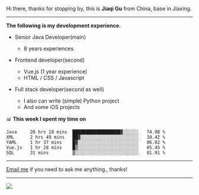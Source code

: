 Hi there, thanks for stopping by, this is **Jiaqi Gu** from China, base in Jiaxing.

---

**The following is my development experience.**

- Senior Java Developer(main)
  - 8 years experiences

- Frontend developer(second)
  - Vue.js (1 year experience)
  - HTML / CSS / Javascript
  
- Full stack developer(second as well)
  - I also can write (simple) Python project
  - And some iOS projects

📊 **This week I spent my time on**
<!--START_SECTION:waka-->
```text
Java     20 hrs 18 mins  ██████████████████▓░░░░░░   74.98 % 
XML      2 hrs 49 mins   ██▓░░░░░░░░░░░░░░░░░░░░░░   10.42 % 
YAML     1 hr 37 mins    █▓░░░░░░░░░░░░░░░░░░░░░░░   06.02 % 
Vue.js   1 hr 28 mins    █▒░░░░░░░░░░░░░░░░░░░░░░░   05.45 % 
SQL      31 mins         ▒░░░░░░░░░░░░░░░░░░░░░░░░   01.91 % 
```
<!--END_SECTION:waka-->

---

[Email me](mailto:droidqw@gmail.com?subject=Hiring_from_GitHub) if you need to ask me anything., thanks!

---

![]( https://visitor-badge.glitch.me/badge?page_id=githubgujiaqi)
